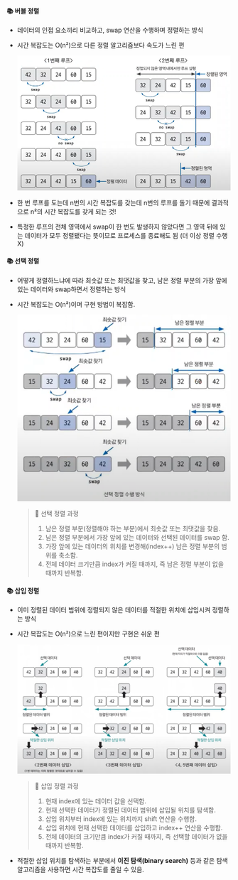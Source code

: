 #### 📚 버블 정렬
- 데이터의 인접 요소끼리 비교하고, swap 연산을 수행하며 정렬하는 방식
- 시간 복잡도는 O(n²)으로 다른 정렬 알고리즘보다 속도가 느린 편

    ![](../img/bubble.png)
- 한 번 루프를 도는데 n번의 시간 복잡도를 갖는데 n번의 루프를 돌기 때문에 결과적으로 n²의 시간 복잡도를 갖게 되는 것!
- 특정한 루프의 전체 영역에서 swap이 한 번도 발생하지 않았다면 그 영역 뒤에 있는 데이터가 모두 정렬됐다는 뜻이므로 프로세스를 종료해도 됨 (더 이상 정렬 수행 X)

#### 📚 선택 정렬
- 어떻게 정렬하느냐에 따라 최솟값 또는 최댓값을 찾고, 남은 정렬 부분의 가장 앞에 있는 데이터와 swap하면서 정렬하는 방식
- 시간 복잡도는 O(n²)이며 구현 방법이 복잡함.

    ![](../img/select.png)

    > 📌 선택 정렬 과정  
    > 1. 남은 정렬 부분(정렬해야 하는 부분)에서 최솟값 또는 최댓값을 찾음.
    > 2. 남은 정렬 부분에서 가장 앞에 있는 데이터와 선택된 데이터를 swap 함.
    > 3. 가장 앞에 있는 데이터의 위치를 변경해(index++) 남은 정렬 부분의 범위를 축소함.
    > 4. 전체 데이터 크기만큼 index가 커질 때까지, 즉 남은 정렬 부분이 없을 때까지 반복함.

#### 📚 삽입 정렬
- 이미 정렬된 데이터 범위에 정렬되지 않은 데이터를 적절한 위치에 삽입시켜 정렬하는 방식
- 시간 복잡도는 O(n²)으로 느린 편이지만 구현은 쉬운 편

    ![](../img/insert.png)

    > 📌 삽입 정렬 과정  
    > 1. 현재 index에 있는 데이터 값을 선택함.
    > 2. 현재 선택한 데이터가 정렬된 데이터 범위에 삽입될 위치를 탐색함.
    > 3. 삽입 위치부터 index에 있는 위치까지 shift 연산을 수행함.
    > 4. 삽입 위치에 현재 선택한 데이터를 삽입하고 index++ 연산을 수행함.
    > 5. 전체 데이터의 크기만큼 index가 커질 때까지, 즉 선택할 데이터가 없을 때까지 반복함.

- 적절한 삽입 위치를 탐색하는 부분에서 **이진 탐색(binary search)** 등과 같은 탐색 알고리즘을 사용하면 시간 복잡도를 줄일 수 있음.